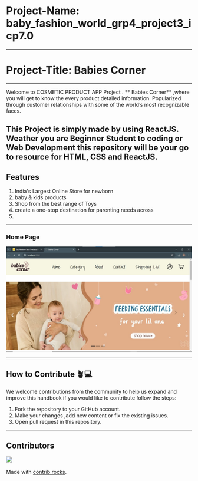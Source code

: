 # Project-Name: baby_fashion_world_grp4_project3_icp7.0

---
# Project-Title:  Babies Corner

---
Welcome to COSMETIC PRODUCT APP Project . 
** Babies Corner** ,where you will get to know the every product detailed information.
Popularized through customer relationships with some of the world’s most recognizable faces.

This Project is simply made by using ReactJS. Weather you are Beginner Student to coding or Web Development this repository will be your go to resource for HTML, CSS and ReactJS.
---
## Features
1. India's Largest Online Store for newborn
2. baby & kids products
3. Shop from the best range of Toys
4.  create a one-stop destination for parenting needs   across 
5.
---
### Home Page
![alt text](./HomePage.jpg)

---

## How to Contribute 🪴💻

We welcome contributions from the community to help us expand and improve this handbook if you would like to contribute follow the steps:

1. Fork the repository to your GitHub account.
2. Make your changes ,add new content or fix the existing issues.
3. Open pull request in this repository.

---
## Contributors
<a href="https://https://github.com/NikitaRaut21/baby_fashion_world_grp4_project3_icp7.0">
  <a href="https://github.com/NikitaRaut21/baby_fashion_world_grp4_project3_icp7.0/graphs/contributors">
  <img src="https://contrib.rocks/image?repo=NikitaRaut21/baby_fashion_world_grp4_project3_icp7.0" />
</a>

Made with [contrib.rocks](https://contrib.rocks).